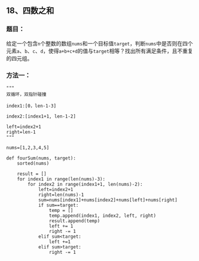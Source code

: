 ## 18、四数之和

### 题目：

给定一个包含`n`个整数的数组`nums`和一个目标值`target`，判断`nums`中是否则在四个元素`a`、`b`、`c`、`d`，使得`a+b+c+d`的值与`target`相等？找出所有满足条件，且不重复的四元组。

### 方法一：

~~~~~~~~~~
"""
双循环，双指针碰撞

index1:[0，len-1-3]

index2:[index1+1, len-1-2]

left=index2+1
right=len-1
"""

nums=[1,2,3,4,5]

def fourSum(nums, target):
    sorted(nums)

    result = []
    for index1 in range(len(nums)-3):
        for index2 in range(index1+1, len(nums)-2):
            left=index2+1
            right=len(nums)-1
            sum=nums[index1]+nums[index2]+nums[left]+nums[right]
            if sum==target:
                temp = []
                temp.append(index1, index2, left, right)
                result.append(temp)
                left += 1
                right -= 1
            elif sum<target:
                left +=1
            elif sum>target:
                right -= 1
~~~~~~~~~~


